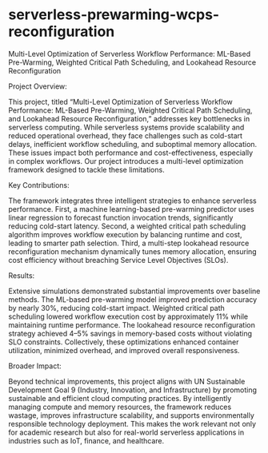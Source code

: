 # serverless-prewarming-wcps-reconfiguration
Multi-Level Optimization of Serverless Workflow Performance: ML-Based Pre-Warming, Weighted Critical Path Scheduling, and Lookahead Resource Reconfiguration

Project Overview:

This project, titled “Multi-Level Optimization of Serverless Workflow Performance: ML-Based Pre-Warming, Weighted Critical Path Scheduling, and Lookahead Resource Reconfiguration,” addresses key bottlenecks in serverless computing. While serverless systems provide scalability and reduced operational overhead, they face challenges such as cold-start delays, inefficient workflow scheduling, and suboptimal memory allocation. These issues impact both performance and cost-effectiveness, especially in complex workflows. Our project introduces a multi-level optimization framework designed to tackle these limitations.

Key Contributions:

The framework integrates three intelligent strategies to enhance serverless performance. First, a machine learning-based pre-warming predictor uses linear regression to forecast function invocation trends, significantly reducing cold-start latency. Second, a weighted critical path scheduling algorithm improves workflow execution by balancing runtime and cost, leading to smarter path selection. Third, a multi-step lookahead resource reconfiguration mechanism dynamically tunes memory allocation, ensuring cost efficiency without breaching Service Level Objectives (SLOs).

Results:

Extensive simulations demonstrated substantial improvements over baseline methods. The ML-based pre-warming model improved prediction accuracy by nearly 30%, reducing cold-start impact. Weighted critical path scheduling lowered workflow execution cost by approximately 11% while maintaining runtime performance. The lookahead resource reconfiguration strategy achieved 4–5% savings in memory-based costs without violating SLO constraints. Collectively, these optimizations enhanced container utilization, minimized overhead, and improved overall responsiveness.

Broader Impact:

Beyond technical improvements, this project aligns with UN Sustainable Development Goal 9 (Industry, Innovation, and Infrastructure) by promoting sustainable and efficient cloud computing practices. By intelligently managing compute and memory resources, the framework reduces wastage, improves infrastructure scalability, and supports environmentally responsible technology deployment. This makes the work relevant not only for academic research but also for real-world serverless applications in industries such as IoT, finance, and healthcare.
